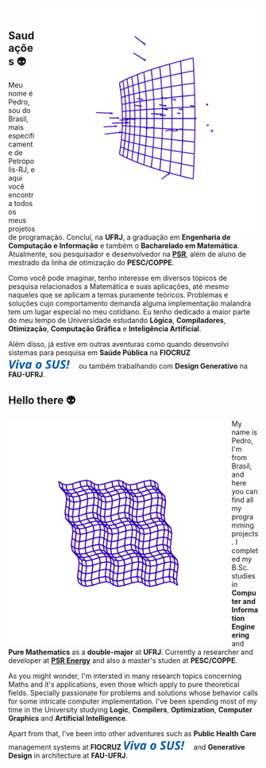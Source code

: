 <img src="./static/vector-field.svg" min-width="400px" max-width="500px" width="450px" top= "0 px" align="right"/>
<br>
<div>
<h2> 
  Saudações 👽 <br>
</h2>

<p> 
  Meu nome é Pedro, sou do Brasil, mais especificamente de Petrópolis-RJ, e aqui você encontra todos os meus projetos de programação.
  Concluí, na <strong>UFRJ</strong>, a graduação em <strong>Engenharia de Computação e Informação</strong> e também o <strong>Bacharelado em Matemática</strong>.
  Atualmente, sou pesquisador e desenvolvedor na <strong><a href="https://www.psr-inc.com/">PSR</a></strong>, além de aluno de mestrado da linha de otimização do <strong>PESC/COPPE</strong>.
<p>

<p>
  Como você pode imaginar, tenho interesse em diversos tópicos de pesquisa relacionados a Matemática e suas aplicações, até mesmo naqueles que se aplicam a temas puramente teóricos. Problemas e soluções cujo comportamento demanda alguma implementação malandra tem um lugar especial no meu cotidiano. Eu tenho dedicado a maior parte do meu tempo de Universidade estudando <strong>Lógica</strong>, <strong>Compiladores</strong>, <strong>Otimização</strong>, <strong>Computação Gráfica</strong> e <strong>Inteligência Artificial</strong>.
<p>
  
<p>
  Além disso, já estive em outras aventuras como quando desenvolvi sistemas para pesquisa em <Strong>Saúde Pública</strong> na <strong>FIOCRUZ</strong> <img src="./static/sus.svg" align="bottom"/>  ou também trabalhando com <strong>Design Generativo</strong> na <strong>FAU-UFRJ</strong>.
</p>
  
<p>
 
</p>
</div>

<div align="left">
<h2>
  Hello there 👽 <br>
</h2>

<img src="./static/surface-waves.svg" min-width="400px" max-width="500px" width="450px" top= "0 px" align="left"/>
<p> 
  My name is Pedro, I'm from Brasil, and here you can find all my programming projects.
  I completed my B.Sc. studies in <strong>Computer and Information Engineering</strong> and <strong>Pure Mathematics</strong> as a <strong>double-major</strong> at <strong>UFRJ</strong>.
  Currently a researcher and developer at <strong><a href="https://www.psr-inc.com/">PSR Energy</a></strong> and also a master's studen at <strong>PESC/COPPE</strong>.
<p>

<p>
  As you might wonder, I'm intersted in many research topics concerning Maths and it's applications, even those which apply to pure theoretical fields. Specially passionate for problems and solutions whose behavior calls for some intricate computer implementation. I've been spending most of my time in the University studying <strong>Logic</strong>, <strong>Compilers</strong>, <strong>Optimization</strong>, <strong>Computer Graphics</strong> and <strong>Artificial Intelligence</strong>.
<p>
  
<p>
  Apart from that, I've been into other adventures such as <strong>Public Health Care</strong> management systems at <strong>FIOCRUZ</strong> <img src="./static/sus.svg" align="bottom"/> and <strong>Generative Design</strong> in architecture at <strong>FAU-UFRJ</strong>.
</p>
</div>
